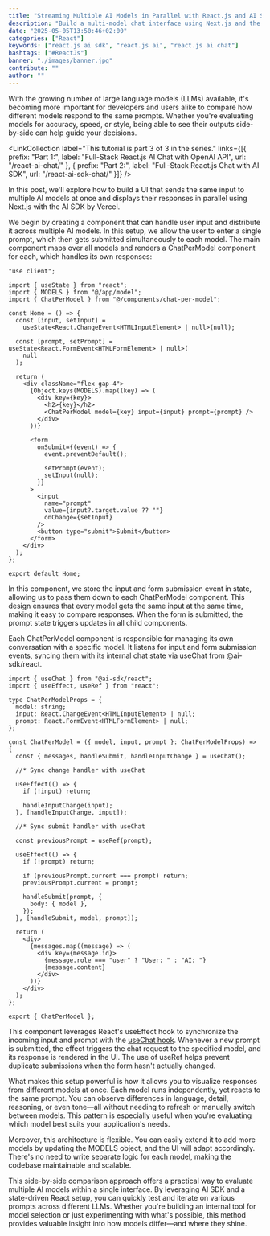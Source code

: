 ```yaml
---
title: "Streaming Multiple AI Models in Parallel with React.js and AI SDK"
description: "Build a multi-model chat interface using Next.js and the AI SDK by Vercel ..."
date: "2025-05-05T13:50:46+02:00"
categories: ["React"]
keywords: ["react.js ai sdk", "react.js ai", "react.js ai chat"]
hashtags: ["#ReactJs"]
banner: "./images/banner.jpg"
contribute: ""
author: ""
---
```


With the growing number of large language models (LLMs) available, it's becoming more important for developers and users alike to compare how different models respond to the same prompts. Whether you're evaluating models for accuracy, speed, or style, being able to see their outputs side-by-side can help guide your decisions.

<LinkCollection label="This tutorial is part 3 of 3 in the series." links={[{ prefix: "Part 1:", label: "Full-Stack React.js AI Chat with OpenAI API", url: "/react-ai-chat/" }, { prefix: "Part 2:", label: "Full-Stack React.js Chat with AI SDK", url: "/react-ai-sdk-chat/" }]} />

In this post, we'll explore how to build a UI that sends the same input to multiple AI models at once and displays their responses in parallel using Next.js with the AI SDK by Vercel.

<ReadMore label="Learn Next.js" link="https://www.road-to-next.com/" />

We begin by creating a component that can handle user input and distribute it across multiple AI models. In this setup, we allow the user to enter a single prompt, which then gets submitted simultaneously to each model. The main component maps over all models and renders a ChatPerModel component for each, which handles its own responses:

```tsx
"use client";

import { useState } from "react";
import { MODELS } from "@/app/model";
import { ChatPerModel } from "@/components/chat-per-model";

const Home = () => {
  const [input, setInput] =
    useState<React.ChangeEvent<HTMLInputElement> | null>(null);

  const [prompt, setPrompt] = useState<React.FormEvent<HTMLFormElement> | null>(
    null
  );

  return (
    <div className="flex gap-4">
      {Object.keys(MODELS).map((key) => (
        <div key={key}>
          <h2>{key}</h2>
          <ChatPerModel model={key} input={input} prompt={prompt} />
        </div>
      ))}

      <form
        onSubmit={(event) => {
          event.preventDefault();

          setPrompt(event);
          setInput(null);
        }}
      >
        <input
          name="prompt"
          value={input?.target.value ?? ""}
          onChange={setInput}
        />
        <button type="submit">Submit</button>
      </form>
    </div>
  );
};

export default Home;
```

In this component, we store the input and form submission event in state, allowing us to pass them down to each ChatPerModel component. This design ensures that every model gets the same input at the same time, making it easy to compare responses. When the form is submitted, the prompt state triggers updates in all child components.

Each ChatPerModel component is responsible for managing its own conversation with a specific model. It listens for input and form submission events, syncing them with its internal chat state via useChat from @ai-sdk/react.

```tsx
import { useChat } from "@ai-sdk/react";
import { useEffect, useRef } from "react";

type ChatPerModelProps = {
  model: string;
  input: React.ChangeEvent<HTMLInputElement> | null;
  prompt: React.FormEvent<HTMLFormElement> | null;
};

const ChatPerModel = ({ model, input, prompt }: ChatPerModelProps) => {
  const { messages, handleSubmit, handleInputChange } = useChat();

  //* Sync change handler with useChat

  useEffect(() => {
    if (!input) return;

    handleInputChange(input);
  }, [handleInputChange, input]);

  //* Sync submit handler with useChat

  const previousPrompt = useRef(prompt);

  useEffect(() => {
    if (!prompt) return;

    if (previousPrompt.current === prompt) return;
    previousPrompt.current = prompt;

    handleSubmit(prompt, {
      body: { model },
    });
  }, [handleSubmit, model, prompt]);

  return (
    <div>
      {messages.map((message) => (
        <div key={message.id}>
          {message.role === "user" ? "User: " : "AI: "}
          {message.content}
        </div>
      ))}
    </div>
  );
};

export { ChatPerModel };
```

This component leverages React's useEffect hook to synchronize the incoming input and prompt with the [useChat hook](https://sdk.vercel.ai/docs/reference/ai-sdk-ui/use-chat). Whenever a new prompt is submitted, the effect triggers the chat request to the specified model, and its response is rendered in the UI. The use of useRef helps prevent duplicate submissions when the form hasn't actually changed.

What makes this setup powerful is how it allows you to visualize responses from different models at once. Each model runs independently, yet reacts to the same prompt. You can observe differences in language, detail, reasoning, or even tone—all without needing to refresh or manually switch between models. This pattern is especially useful when you're evaluating which model best suits your application's needs.

Moreover, this architecture is flexible. You can easily extend it to add more models by updating the MODELS object, and the UI will adapt accordingly. There's no need to write separate logic for each model, making the codebase maintainable and scalable.

<Divider />

This side-by-side comparison approach offers a practical way to evaluate multiple AI models within a single interface. By leveraging AI SDK and a state-driven React setup, you can quickly test and iterate on various prompts across different LLMs. Whether you're building an internal tool for model selection or just experimenting with what's possible, this method provides valuable insight into how models differ—and where they shine.
